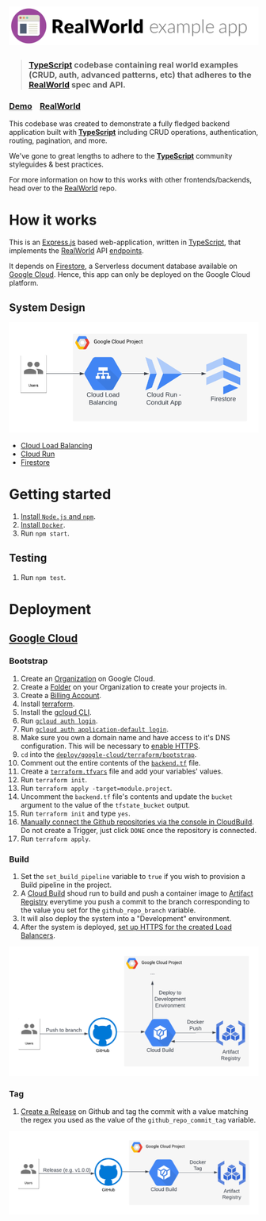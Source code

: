 # ![RealWorld Example App](logo.png)

> ### [TypeScript](https://www.typescriptlang.org/) codebase containing real world examples (CRUD, auth, advanced patterns, etc) that adheres to the [RealWorld](https://github.com/gothinkster/realworld) spec and API.

### [Demo](https://demo.realworld.io/)&nbsp;&nbsp;&nbsp;&nbsp;[RealWorld](https://github.com/gothinkster/realworld)

This codebase was created to demonstrate a fully fledged backend application built with **[TypeScript](https://www.typescriptlang.org/)** including CRUD operations, authentication, routing, pagination, and more.

We've gone to great lengths to adhere to the **[TypeScript](https://www.typescriptlang.org/)** community styleguides & best practices.

For more information on how to this works with other frontends/backends, head over to the [RealWorld](https://github.com/gothinkster/realworld) repo.

# How it works

This is an [Express.js](https://expressjs.com/) based web-application, written in [TypeScript](https://www.typescriptlang.org/), that implements the [RealWorld](https://realworld-docs.netlify.app/) API [endpoints](https://realworld-docs.netlify.app/docs/specs/backend-specs/endpoints).

It depends on [Firestore](https://cloud.google.com/firestore), a Serverless document database available on [Google Cloud](https://cloud.google.com/). Hence, this app can only be deployed on the Google Cloud platform.

## System Design

![system Design Diagram](./google-cloud-system-design-diagram.png)

- [Cloud Load Balancing](https://cloud.google.com/load-balancing)
- [Cloud Run](https://cloud.google.com/run)
- [Firestore](https://cloud.google.com/firestore)

# Getting started

1. [Install `Node.js` and `npm`](https://docs.npmjs.com/downloading-and-installing-node-js-and-npm).
1. [Install `Docker`](https://docs.docker.com/get-docker/).
1. Run `npm start`.

## Testing

1. Run `npm test`.

# Deployment

## [Google Cloud](https://cloud.google.com/)

### Bootstrap

1. Create an [Organization](https://cloud.google.com/resource-manager/docs/creating-managing-organization) on Google Cloud.
1. Create a [Folder](https://cloud.google.com/resource-manager/docs/creating-managing-folders) on your Organization to create your projects in.
1. Create a [Billing Account](https://cloud.google.com/billing/docs/how-to/manage-billing-account#create_a_new_billing_account).
1. Install [terraform](https://developer.hashicorp.com/terraform/tutorials/aws-get-started/install-cli).
1. Install the [gcloud CLI](https://cloud.google.com/sdk/docs/install).
1. Run [`gcloud auth login`](https://cloud.google.com/sdk/gcloud/reference/auth/login).
1. Run [`gcloud auth application-default login`](https://cloud.google.com/sdk/gcloud/reference/auth/application-default/login).
1. Make sure you own a domain name and have access to it's DNS configuration. This will be necessary to [enable HTTPS](https://cloud.google.com/iap/docs/load-balancer-howto#update_dns).
1. `cd` into the [`deploy/google-cloud/terraform/bootstrap`](./deploy/google-cloud/terraform/bootstrap).
1. Comment out the entire contents of the [`backend.tf`](https://developer.hashicorp.com/terraform/language/settings/backends/gcs) file.
1. Create a [`terraform.tfvars`](https://developer.hashicorp.com/terraform/language/values/variables#variable-definitions-tfvars-files) file and add your variables' values.
1. Run `terraform init`.
1. Run `terraform apply -target=module.project`.
1. Uncomment the `backend.tf` file's contents and update the `bucket` argument to the value of the `tfstate_bucket` output.
1. Run `terraform init` and type `yes`.
1. [Manually connect the Github repositories via the console in CloudBuild](https://cloud.google.com/build/docs/automating-builds/github/connect-repo-github). Do not create a Trigger, just click `DONE` once the repository is connected.
1. Run `terraform apply`.

### Build

1. Set the `set_build_pipeline` variable to `true` if you wish to provision a Build pipeline in the project.
1. A [Cloud Build](https://cloud.google.com/build) shoud run to build and push a container image to [Artifact Registry](https://cloud.google.com/artifact-registry) everytime you push a commit to the branch corresponding to the value you set for the `github_repo_branch` variable.
1. It will also deploy the system into a "Development" environment.
1. After the system is deployed, [set up HTTPS for the created Load Balancers](https://cloud.google.com/iap/docs/load-balancer-howto#update_dns).

![Build Pipeline](./google-cloud-build-pipeline.png)

### Tag

1. [Create a Release](https://docs.github.com/en/repositories/releasing-projects-on-github/managing-releases-in-a-repository#creating-a-release) on Github and tag the commit with a value matching the regex you used as the value of the `github_repo_commit_tag` variable.

![Tag Pipeline](./google-cloud-tag-pipeline.png)
